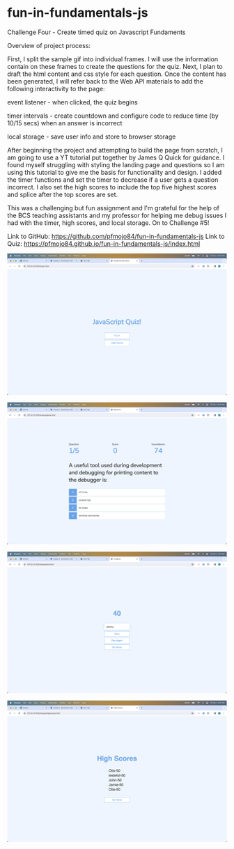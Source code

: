 # fun-in-fundamentals-js

Challenge Four - Create timed quiz on Javascript Fundaments

Overview of project process:<p>
  First, I split the sample gif into individual frames. I will use the information contain on these frames to create 
  the questions for the quiz. Next, I plan to draft the html content and css style for each question. Once the content has been generated, I will refer back to the Web API materials to add the following interactivity to the page:<p>
    event listener - when clicked, the quiz begins<p>
    timer intervals - create countdown and configure code to reduce time (by 10/15 secs) when an answer is incorrect<p>
    local storage - save user info and store to browser storage

After beginning the project and attempting to build the page from scratch, I am going to use a YT tutorial put together by James Q Quick for guidance. 
I found myself struggling with styling the landing page and questions so I am using this tutorial to give me the basis for functionality and design. 
I added the timer functions and set the timer to decrease if a user gets a question incorrect. I also set the high scores to include the top five highest scores and splice after the top scores are set.<p> 
This was a challenging but fun assignment and I'm grateful for the help of the BCS teaching assistants and my professor for helping me debug issues I had with the timer, high scores, and local storage. On to Challenge #5!

Link to GitHub: https://github.com/pfmojo84/fun-in-fundamentals-js
Link to Quiz: https://pfmojo84.github.io/fun-in-fundamentals-js/index.html 


![Landing Page](<Screenshots/Screenshot 2024-02-02 at 8.43.03 AM 2.png>)

![Quiz Start](<Screenshots/Screenshot 2024-02-02 at 8.43.26 AM (2).png>)

![End Page](<Screenshots/Screenshot 2024-02-02 at 8.43.51 AM (2).png>)

![High Scores](<Screenshots/Screenshot 2024-02-02 at 8.43.58 AM (2).png>)